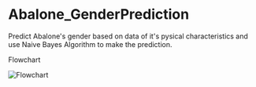 # Abalone_GenderPrediction
Predict Abalone's gender based on data of it's pysical characteristics and use Naive Bayes Algorithm to make the prediction.

Flowchart

![Flowchart](Flowchart.png)
